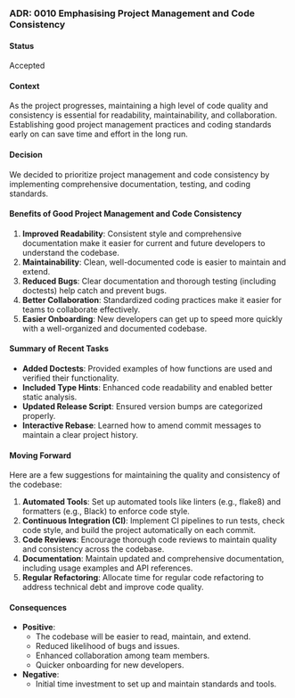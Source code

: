 ### ADR: 0010 Emphasising Project Management and Code Consistency

#### Status
Accepted

#### Context
As the project progresses, maintaining a high level of code quality and consistency is essential for readability, maintainability, and collaboration. Establishing good project management practices and coding standards early on can save time and effort in the long run.

#### Decision
We decided to prioritize project management and code consistency by implementing comprehensive documentation, testing, and coding standards.

#### Benefits of Good Project Management and Code Consistency
1. **Improved Readability**: Consistent style and comprehensive documentation make it easier for current and future developers to understand the codebase.
2. **Maintainability**: Clean, well-documented code is easier to maintain and extend.
3. **Reduced Bugs**: Clear documentation and thorough testing (including doctests) help catch and prevent bugs.
4. **Better Collaboration**: Standardized coding practices make it easier for teams to collaborate effectively.
5. **Easier Onboarding**: New developers can get up to speed more quickly with a well-organized and documented codebase.

#### Summary of Recent Tasks
- **Added Doctests**: Provided examples of how functions are used and verified their functionality.
- **Included Type Hints**: Enhanced code readability and enabled better static analysis.
- **Updated Release Script**: Ensured version bumps are categorized properly.
- **Interactive Rebase**: Learned how to amend commit messages to maintain a clear project history.

#### Moving Forward
Here are a few suggestions for maintaining the quality and consistency of the codebase:
1. **Automated Tools**: Set up automated tools like linters (e.g., flake8) and formatters (e.g., Black) to enforce code style.
2. **Continuous Integration (CI)**: Implement CI pipelines to run tests, check code style, and build the project automatically on each commit.
3. **Code Reviews**: Encourage thorough code reviews to maintain quality and consistency across the codebase.
4. **Documentation**: Maintain updated and comprehensive documentation, including usage examples and API references.
5. **Regular Refactoring**: Allocate time for regular code refactoring to address technical debt and improve code quality.

#### Consequences
- **Positive**: 
  - The codebase will be easier to read, maintain, and extend.
  - Reduced likelihood of bugs and issues.
  - Enhanced collaboration among team members.
  - Quicker onboarding for new developers.
- **Negative**:
  - Initial time investment to set up and maintain standards and tools.
